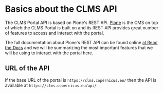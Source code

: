 # Basics about the CLMS API

The CLMS Portal API is based on Plone's REST API. [Plone](https://plone.org) is the CMS on top of which
the CLMS Portal is built on and its REST API provides great number of features to access and interact
with the portal.

The full documentation about Plone's REST API can be found online [at Read the Docs](https://plonerestapi.readthedocs.io/en/latest/)
and we will be summarizing the most important features that we will be using to interact with the portal
here.

## URL of the API

If the base URL of the portal is `https://clms.copernicus.eu/` then the API is available at `https://clms.copernicus.eu/api/`.
